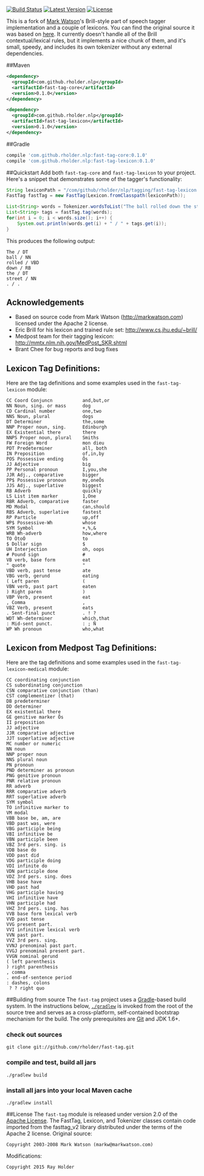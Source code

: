 [![Build Status](http://img.shields.io/travis/rholder/fast-tag.svg)](https://travis-ci.org/rholder/fast-tag) [![Latest Version](http://img.shields.io/badge/latest-0.1.0-brightgreen.svg)](https://github.com/rholder/fast-tag/releases/tag/v0.1.0) [![License](http://img.shields.io/badge/license-apache%202-brightgreen.svg)](https://github.com/rholder/fast-tag/blob/master/LICENSE)

This is a fork of [Mark Watson](http://markwatson.com)'s Brill-style part of speech
tagger implementation and a couple of lexicons. You can find the original source
it was based on [here](https://github.com/mark-watson/fasttag_v2). It currently
doesn't handle all of the Brill contextual/lexical rules, but it implements a
nice chunk of them, and it's small, speedy, and includes its own tokenizer
without any external dependencies.

##Maven
```xml
<dependency>
  <groupId>com.github.rholder.nlp</groupId>
  <artifactId>fast-tag-core</artifactId>
  <version>0.1.0</version>
</dependency>

<dependency>
  <groupId>com.github.rholder.nlp</groupId>
  <artifactId>fast-tag-lexicon</artifactId>
  <version>0.1.0</version>
</dependency>
```

##Gradle
```groovy
compile 'com.github.rholder.nlp:fast-tag-core:0.1.0'
compile 'com.github.rholder.nlp:fast-tag-lexicon:0.1.0'
```

##Quickstart
Add both `fast-tag-core` and `fast-tag-lexicon` to your project. Here's a
snippet that demonstrates some of the tagger's functionality:

```java
String lexiconPath = "/com/github/rholder/nlp/tagging/fast-tag-lexicon.txt";
FastTag fastTag = new FastTag(Lexicon.fromClasspath(lexiconPath));

List<String> words = Tokenizer.wordsToList("The ball rolled down the street.");
List<String> tags = fastTag.tag(words);
for(int i = 0; i < words.size(); i++) {
    System.out.println(words.get(i) + " / " + tags.get(i));
}
```

This produces the following output:

```
The / DT
ball / NN
rolled / VBD
down / RB
the / DT
street / NN
. / .
```

## Acknowledgements
* Based on source code from Mark Watson (http://markwatson.com) licensed under the Apache 2 license.
* Eric Brill for his lexicon and trained rule set: http://www.cs.jhu.edu/~brill/
* Medpost team for their tagging lexicon: http://mmtx.nlm.nih.gov/MedPost_SKR.shtml
* Brant Chee for bug reports and bug fixes

## Lexicon Tag Definitions:
Here are the tag definitions and some examples used in the `fast-tag-lexicon` module:

```
CC Coord Conjuncn           and,but,or
NN Noun, sing. or mass      dog
CD Cardinal number          one,two
NNS Noun, plural            dogs
DT Determiner               the,some
NNP Proper noun, sing.      Edinburgh
EX Existential there        there
NNPS Proper noun, plural    Smiths
FW Foreign Word             mon dieu
PDT Predeterminer           all, both
IN Preposition              of,in,by
POS Possessive ending       Õs
JJ Adjective                big
PP Personal pronoun         I,you,she
JJR Adj., comparative       bigger
PP$ Possessive pronoun      my,oneÕs
JJS Adj., superlative       biggest
RB Adverb                   quickly
LS List item marker         1,One
RBR Adverb, comparative     faster
MD Modal                    can,should
RBS Adverb, superlative     fastest
RP Particle                 up,off
WP$ Possessive-Wh           whose
SYM Symbol                  +,%,&
WRB Wh-adverb               how,where
TO ÒtoÓ                     to
$ Dollar sign               $
UH Interjection             oh, oops
# Pound sign                #
VB verb, base form          eat
" quote                     "
VBD verb, past tense        ate
VBG verb, gerund            eating
( Left paren                (
VBN verb, past part         eaten
) Right paren               )
VBP Verb, present           eat
, Comma                     ,
VBZ Verb, present           eats
. Sent-final punct          . ! ?
WDT Wh-determiner           which,that
: Mid-sent punct.           : ; Ñ
WP Wh pronoun               who,what
```

## Lexicon from Medpost Tag Definitions:
Here are the tag definitions and some examples used in the `fast-tag-lexicon-medical` module:

```
CC coordinating conjunction
CS subordinating conjunction
CSN comparative conjunction (than)
CST complementizer (that)
DB predeterminer
DD determiner
EX existential there
GE genitive marker Õs
II preposition
JJ adjective
JJR comparative adjective
JJT superlative adjective
MC number or numeric
NN noun
NNP proper noun
NNS plural noun
PN pronoun
PND determiner as pronoun
PNG genitive pronoun
PNR relative pronoun
RR adverb 
RRR comparative adverb
RRT superlative adverb
SYM symbol
TO infinitive marker to
VM modal
VBB base be, am, are
VBD past was, were
VBG participle being
VBI infinitive be
VBN participle been
VBZ 3rd pers. sing. is
VDB base do
VDD past did
VDG participle doing
VDI infinite do
VDN participle done
VDZ 3rd pers. sing. does
VHB base have
VHD past had
VHG participle having
VHI infinitive have
VHN participle had
VHZ 3rd pers. sing. has
VVB base form lexical verb
VVD past tense
VVG present part.
VVI infinitive lexical verb
VVN past part.
VVZ 3rd pers. sing.
VVNJ prenominal past part.
VVGJ prenominal present part.
VVGN nominal gerund
( left parenthesis
) right parenthesis
, comma
. end-of-sentence period
: dashes, colons
 ? ? right quo
```

##Building from source
The `fast-tag` project uses a [Gradle](http://gradle.org)-based build system. In the instructions
below, [`./gradlew`](http://vimeo.com/34436402) is invoked from the root of the source tree and serves as
a cross-platform, self-contained bootstrap mechanism for the build. The only
prerequisites are [Git](https://help.github.com/articles/set-up-git) and JDK 1.6+.

### check out sources
`git clone git://github.com/rholder/fast-tag.git`

### compile and test, build all jars
`./gradlew build`

### install all jars into your local Maven cache
`./gradlew install`

##License
The `fast-tag` module is released under version 2.0 of the
[Apache License](http://www.apache.org/licenses/LICENSE-2.0). The FastTag,
Lexicon, and Tokenizer classes contain code imported from the fasttag_v2 library
distributed under the terms of the Apache 2 license. Original source:
```
Copyright 2003-2008 Mark Watson (markw@markwatson.com)
```
Modifications:
```
Copyright 2015 Ray Holder
```
